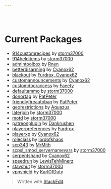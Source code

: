```yaml
---


---
```


<h1 id="current-packages">Current Packages</h1>
<ul>
<li><a href="https://github.com/storm37000/SCPSL_Smod_914_custom_recipes/">914customrecipes</a> by <a href="https://github.com/storm37000/">storm37000</a></li>
<li><a href="https://github.com/storm37000/SCPSL_Smod_914_held_items/">914helditems</a> by <a href="https://github.com/storm37000/">storm37000</a></li>
<li><a href="https://github.com/Rnen/AdminToolbox/">admintoolbox</a> by <a href="https://github.com/Rnen/">Rnen</a></li>
<li><a href="https://github.com/Cyanox62/BetterDisarming/">betterdisarming</a> by <a href="https://github.com/Cyanox62/">Cyanox62</a></li>
<li><a href="https://github.com/probe4aiur/Blackout/">blackout</a> by <a href="https://github.com/probe4aiur/">Furdrox, Cyanox62</a></li>
<li><a href="https://github.com/Cyanox62/CustomAnnouncements/">customannouncements</a> by <a href="https://github.com/Cyanox62/">Cyanox62</a></li>
<li><a href="https://github.com/Faeety/CustomDoorAccess/">customdooraccess</a> by <a href="https://github.com/Faeety/">Faeety</a></li>
<li><a href="https://github.com/storm37000/SCPSL_Smod_DefaultAmmo/">defaultammo</a> by <a href="https://github.com/storm37000/">storm37000</a></li>
<li><a href="https://github.com/PatPeter/SCPSL-Donator-Tag/">donortag</a> by <a href="https://github.com/PatPeter/">PatPeter</a></li>
<li><a href="https://github.com/PatPeter/FriendlyFireAutoban/">friendlyfireautoban</a> by <a href="https://github.com/PatPeter/">PatPeter</a></li>
<li><a href="https://github.com/Aquazus/GeoRestrictions/">georestrictions</a> by <a href="https://github.com/Aquazus/">Aquazus</a></li>
<li><a href="https://github.com/storm37000/SCPSL_Smod_LaterJoin/">laterjoin</a> by <a href="https://github.com/storm37000/">storm37000</a></li>
<li><a href="https://github.com/storm37000/SCPSL_Smod_MOTD/">motd</a> by <a href="https://github.com/storm37000/">storm37000</a></li>
<li><a href="https://github.com/Dankrushen/PatreonPlugin/">patreonplugin</a> by <a href="https://github.com/Dankrushen/">Dankrushen</a></li>
<li><a href="https://github.com/probe4aiur/PlayerPreferences/">playerpreferences</a> by <a href="https://github.com/probe4aiur/">Furdrox</a></li>
<li><a href="https://github.com/Cyanox62/PlayerXP/">playerxp</a> by <a href="https://github.com/Cyanox62/">Cyanox62</a></li>
<li><a href="https://github.com/lordofkhaos/RoleClass-Smod2-Plugin/">roleclass</a> by <a href="https://github.com/lordofkhaos/">lordofkhaos</a></li>
<li><a href="https://github.com/MrMith/SCP-343/">scp343</a> by <a href="https://github.com/MrMith/">MrMith</a></li>
<li><a href="https://github.com/storm37000/SCPSL_Smod_ServerNameVars/">scpsl_smod_servernamevars</a> by <a href="https://github.com/storm37000/">storm37000</a></li>
<li><a href="https://github.com/Cyanox62/SerpentsHand/">serpentshand</a> by <a href="https://github.com/Cyanox62/">Cyanox62</a></li>
<li><a href="https://github.com/LewisTehMinerz/Speedrun/">speedrun</a> by <a href="https://github.com/LewisTehMinerz/">LewisTehMinerz</a></li>
<li><a href="https://github.com/storm37000/SCPSL_Smod_StayShut/">stayshut</a> by <a href="https://github.com/storm37000/">storm37000</a></li>
<li><a href="https://github.com/KarlOfDuty/VPNShield/">vpnshield</a> by <a href="https://github.com/KarlOfDuty/">KarlOfDuty</a></li>
</ul>
<blockquote>
<p>Written with <a href="https://stackedit.io/">StackEdit</a>.</p>
</blockquote>

